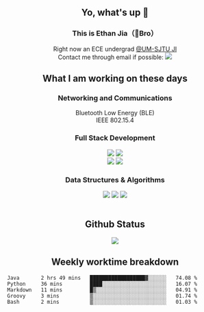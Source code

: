 <h2 align="center"> Yo, what's up 👋 </h3>
<h3 align="center">This is Ethan Jia（🗻Bro）</h3>

<div align="center">
 Right now an ECE undergrad <a href="https://www.ji.sjtu.edu.cn/">@UM-SJTU JI</a> <br>
 Contact me through email if possible: <a href="mailto:181716254@qq.com"><img src="https://img.shields.io/badge/-181716254@qq.com-c14438?style=plastic&logo=Gmail&logoColor=white&link=mailto:15203012@iubat.edu"></a>
</div>

<h2 align="center">What I am working on these days</h2>

<h3 align="center">Networking and Communications</h3>

<div align="center">

Bluetooth Low Energy (BLE)
<br />
IEEE 802.15.4

</div>

<h3 align="center">Full Stack Development</h3>
<div align="center">
 
 <img src="https://img.shields.io/badge/Python-3776AB?style=for-the-badge&logo=python&logoColor=white">
 <img src="https://img.shields.io/badge/MongoDB-4EA94B?style=for-the-badge&logo=mongodb&logoColor=white">

 <br />
<!--  <img src="https://img.shields.io/badge/TypeScript-007ACC?style=for-the-badge&logo=typescript&logoColor=white">  -->
 <img src="https://img.shields.io/badge/React-20232A?style=for-the-badge&logo=react&logoColor=61DAFB">
 <img src="https://img.shields.io/badge/JavaScript-323330?style=for-the-badge&logo=javascript&logoColor=F7DF1E">
<!--  <br /> -->
<!--  <img src="https://img.shields.io/badge/React_Router-CA4245?style=for-the-badge&logo=react-router&logoColor=white"> -->
 
 </div>
 
 <h3 align="center">Data Structures & Algorithms</h3>
<div align="center">
 <img src="https://img.shields.io/badge/C-00599C?style=for-the-badge&logo=c&logoColor=white">
 <img src="https://img.shields.io/badge/C%2B%2B-00599C?style=for-the-badge&logo=c%2B%2B&logoColor=white">
 <img src="https://img.shields.io/badge/Python-14354C?style=for-the-badge&logo=python&logoColor=white">
</div>
<br>

<h2 align="center">
Github Status 
</h1>

<p align="center">
 <img src="https://github-readme-stats.vercel.app/api?username=MountBro&theme=monokai"><br>
<!--  <a href="https://github.com/MountBro/myLeetCode">
  <img src="https://github-readme-stats.vercel.app/api/pin/?username=MountBro&repo=myLeetCode&theme=monokai">
 </a>
 <a href="https://github.com/MountBro/Age-of-Plague">
  <img src="https://github-readme-stats.vercel.app/api/pin/?username=MountBro&repo=Age-of-Plague&theme=monokai">
 </a> -->
</p>

<!-- 
<p align="center">
 <img src="http://github-readme-streak-stats.herokuapp.com?user=MountBro&theme=monokai" align="center" />
</p>
<br>
 -->

<h2 align="center">
Weekly worktime breakdown
</h1>


<!--START_SECTION:waka-->
```text
Java       2 hrs 49 mins   ██████████████████▓░░░░░░   74.08 % 
Python     36 mins         ████░░░░░░░░░░░░░░░░░░░░░   16.07 % 
Markdown   11 mins         █▒░░░░░░░░░░░░░░░░░░░░░░░   04.91 % 
Groovy     3 mins          ▒░░░░░░░░░░░░░░░░░░░░░░░░   01.74 % 
Bash       2 mins          ▒░░░░░░░░░░░░░░░░░░░░░░░░   01.03 % 
```
<!--END_SECTION:waka-->


